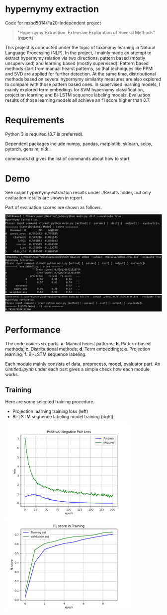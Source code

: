 # hypernymy extraction
Code for msbd5014/Fa20-Independent project

> "Hypernymy Extraction: Extensive Exploration of Several Methods" ([report](https://github.com/WillaFan/hypernymy-extraction/blob/master/_FILES_/5014report.pdf))

This project is conducted under the topic of taxonomy learning in Natural Language Processing (NLP). In the project, I mainly made an attempt to extract hypernymy relation via two directions, pattern based (mostly unsupervised) and learning based (mostly supervised). Pattern based methods start from manual hearst patterns, so that techniques like PPMI and SVD are applied for further detection. At the same time, distributional methods based on several hypernymy similarity measures are also explored to compare with those pattern based ones. In supervised learning models, I mainly explored term embedings for SVM hypernymy classification, projection learning and Bi-LSTM sequence labeling models. Evaluation results of those learning models all achieve an f1 score higher than 0.7.

# Requirements
Python 3 is required (3.7 is preferred). <p>
Dependent packages include numpy, pandas, matplotlib, sklearn, scipy, pytorch, gensim, nltk. <p>
commands.txt gives the list of commands about how to start.

# Demo
See major hypernymy extraction results under ./Results folder, but only evaluation results are shown in report. <p>
Part of evaluation scores are shown as follows. <p>
  <img src="https://github.com/WillaFan/hypernymy-extraction/blob/master/_FILES_/pic_dih.png" width="550" alt="dih"/>
  <img src="https://github.com/WillaFan/hypernymy-extraction/blob/master/_FILES_/pic_termEmbed.png" width="550" alt="termEmbed"/>
  <img src="https://github.com/WillaFan/hypernymy-extraction/blob/master/_FILES_/pic_proj.png" width="550" alt="proj"/>
  
# Performance
The code covers six parts: **a**. Manual hearst patterns;  **b**. Pattern-based methods;  **c**. Distributional methods;
			      **d**. Term embeddings;  **e**. Projection learning;  **f**. Bi-LSTM sequence labeling.

Each module mainly consists of data, preprocess, model, evaluator part. An *Untitled.ipynb* under each part gives a simple check how each module works.

## Training
Here are some selected training procedure.
- Projection learning training loss (left)
- Bi-LSTM sequence labeling model training (right)

<div align="centert">
<img src="https://github.com/WillaFan/hypernymy-extraction/blob/master/projection/loss.png" width="400" alt="proj_loss" >
<img src="https://github.com/WillaFan/hypernymy-extraction/blob/master/BiLSTM/f1.png" width="400" alt="bi_f1" >
</div>
